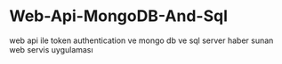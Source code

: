 # Web-Api-MongoDB-And-Sql

web api ile token authentication ve mongo db ve sql server haber sunan web servis uygulaması
